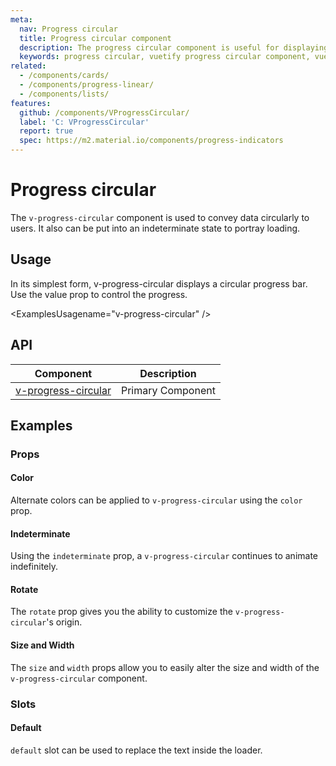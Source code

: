```yaml
---
meta:
  nav: Progress circular
  title: Progress circular component
  description: The progress circular component is useful for displaying a visual indicator of numerical data in a circle.
  keywords: progress circular, vuetify progress circular component, vue progress circular component, circular progress
related:
  - /components/cards/
  - /components/progress-linear/
  - /components/lists/
features:
  github: /components/VProgressCircular/
  label: 'C: VProgressCircular'
  report: true
  spec: https://m2.material.io/components/progress-indicators
---
```


# Progress circular

The `v-progress-circular` component is used to convey data circularly to users. It also can be put into an indeterminate state to portray loading.

<PageFeatures />

## Usage

In its simplest form, v-progress-circular displays a circular progress bar. Use the value prop to control the progress.

<ExamplesUsagename="v-progress-circular" />

<PromotedEntry />

## API

| Component | Description |
| - | - |
| [v-progress-circular](/api/v-progress-circular/) | Primary Component |

<ApiInline hide-links />

## Examples

### Props

#### Color

Alternate colors can be applied to `v-progress-circular` using the `color` prop.

<ExamplesExample file="v-progress-circular/prop-color" />

#### Indeterminate

Using the `indeterminate` prop, a `v-progress-circular` continues to animate indefinitely.

<ExamplesExample file="v-progress-circular/prop-indeterminate" />

#### Rotate

The `rotate` prop gives you the ability to customize the `v-progress-circular`'s origin.

<ExamplesExample file="v-progress-circular/prop-rotate" />

#### Size and Width

The `size` and `width` props allow you to easily alter the size and width of the `v-progress-circular` component.

<ExamplesExample file="v-progress-circular/prop-size-and-width" />

### Slots

#### Default

`default` slot can be used to replace the text inside the loader.

<ExamplesExample file="v-progress-circular/prop-slot-default" />
